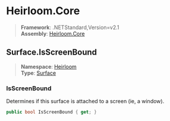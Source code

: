 # Heirloom.Core

> **Framework**: .NETStandard,Version=v2.1  
> **Assembly**: [Heirloom.Core][0]  

## Surface.IsScreenBound

> **Namespace**: [Heirloom][0]  
> **Type**: [Surface][1]  

### IsScreenBound

Determines if this surface is attached to a screen (ie, a window).

```cs
public bool IsScreenBound { get; }
```

[0]: ../../../Heirloom.Core.md
[1]: ../Surface.md

